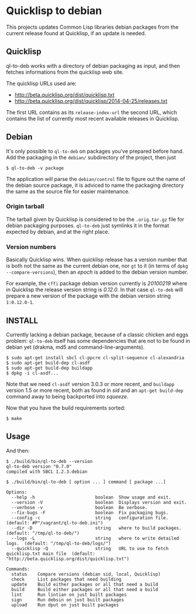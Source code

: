 # Quicklisp to debian

This projects updates Common Lisp libraries debian packages from the current
release found at Quicklisp, if an update is needed.

## Quicklisp

ql-to-deb works with a directory of debian packaging as input, and then
fetches informations from the quicklisp web site.

The quicklisp URLs used are:

  - http://beta.quicklisp.org/dist/quicklisp.txt
  - http://beta.quicklisp.org/dist/quicklisp/2014-04-25/releases.txt
  
The first URL contains as its `release-index-url` the second URL, which
contains the list of currently most recent available releases in Quicklisp.

## Debian

It's only possible to `ql-to-deb` on packages you've prepared before hand.
Add the packaging in the `debian/` subdirectory of the project, then just

    $ ql-to-deb -v package
    
The application will parse the `debian/control` file to figure out the name
of the debian source package, it is adviced to name the packaging directory
the same as the source file for easier maintenance.

### Origin tarball

The tarball given by Quicklisp is considered to be the `.orig.tar.gz` file
for debian packaging purposes. `ql-to-deb` just symlinks it in the format
expected by debian, and at the right place.

### Version numbers

Basically Quicklisp wins. When quicklisp release has a version number that
is both not the same as the current debian one, nor `gt` to it (in terms of
`dpkg --compare-versions`), then an *epoch* is added to the debian version
number.

For example, the `cffi` package debian version currently is *20100219* where
in Quicklisp the release version string is *0.12.0*. In that case
`ql-to-deb` will prepare a new version of the package with the debian
version string `1:0.12.0-1`.

## INSTALL

Currently lacking a debian package, because of a classic chicken and eggs
problem: `ql-to-deb` itself has some dependencies that are not to be found
in debian yet (drakma, md5 and command-line-arguments).

    $ sudo apt-get install sbcl cl-ppcre cl-split-sequence cl-alexandria
    $ sudo apt-get build-dep cl-asdf
    $ sudo apt-get build-dep buildapp
    $ dpkg -i cl-asdf...

Note that we need `cl-asdf` version 3.0.3 or more recent, and `buildapp`
version 1.5 or more recent, both as found in *sid* and an `apt-get
build-dep` command away to being backported into *squeeze*.

Now that you have the build requirements sorted:

    $ make

## Usage

And then:

    $ ./build/bin/ql-to-deb --version
    ql-to-deb version "0.7.0"
    compiled with SBCL 1.2.3.debian

    $ ./build/bin/ql-to-deb [ option ... ] command [ package ...]
    
    Options:
      --help -h                       boolean  Show usage and exit. 
      --version -V                    boolean  Displays version and exit. 
      --verbose -v                    boolean  Be verbose. 
      --fix-bugs -F                   boolean  Fix packaging bugs. 
      --config -c                     string   configuration file.  (default: #P"/vagrant/ql-to-deb.ini")
      --dir -D                        string   where to build packages.  (default: "/tmp/ql-to-deb/")
      --logs -L                       string   where to write detailed logs.  (default: "/tmp/ql-to-deb/logs/")
      --quicklisp -Q                  string   URL to use to fetch quicklisp.txt main file  (default: "http://beta.quicklisp.org/dist/quicklisp.txt")
    
    Commands:
      status    Compare versions (debian sid, local, Quicklisp)
      check     List packages that need building
      update    Build either packages or all that need a build
      build     Build either packages or all that need a build
      lint      Run lintian on just built packages
      sign      Run debsin on just built packages
      upload    Run dput on just built packages
